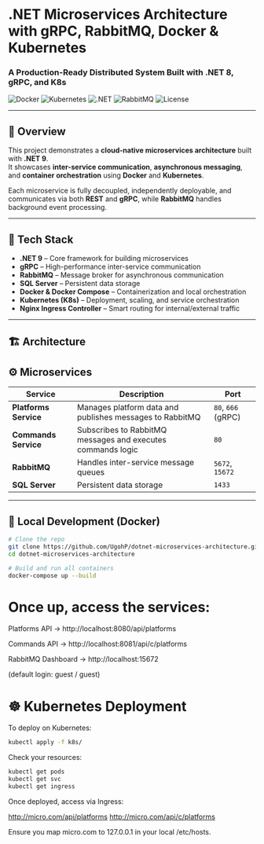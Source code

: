 # .NET Microservices Architecture with gRPC, RabbitMQ, Docker & Kubernetes

### A Production-Ready Distributed System Built with .NET 8, gRPC, and K8s

![Docker](https://img.shields.io/badge/Docker-2496ED?logo=docker&logoColor=white)
![Kubernetes](https://img.shields.io/badge/Kubernetes-326CE5?logo=kubernetes&logoColor=white)
![.NET](https://img.shields.io/badge/.NET-512BD4?logo=dotnet&logoColor=white)
![RabbitMQ](https://img.shields.io/badge/RabbitMQ-FF6600?logo=rabbitmq&logoColor=white)
![License](https://img.shields.io/badge/License-MIT-green.svg)

---

## 🚀 Overview

This project demonstrates a **cloud-native microservices architecture** built with **.NET 9**.  
It showcases **inter-service communication**, **asynchronous messaging**, and **container orchestration** using **Docker** and **Kubernetes**.

Each microservice is fully decoupled, independently deployable, and communicates via both **REST** and **gRPC**, while **RabbitMQ** handles background event processing.

---

## 🧩 Tech Stack

- **.NET 9** – Core framework for building microservices  
- **gRPC** – High-performance inter-service communication  
- **RabbitMQ** – Message broker for asynchronous communication  
- **SQL Server** – Persistent data storage  
- **Docker & Docker Compose** – Containerization and local orchestration  
- **Kubernetes (K8s)** – Deployment, scaling, and service orchestration  
- **Nginx Ingress Controller** – Smart routing for internal/external traffic  

---

## 🏗️ Architecture

## ⚙️ Microservices

| Service | Description | Port |
|----------|--------------|------|
| **Platforms Service** | Manages platform data and publishes messages to RabbitMQ | `80`, `666` (gRPC) |
| **Commands Service** | Subscribes to RabbitMQ messages and executes commands logic | `80` |
| **RabbitMQ** | Handles inter-service message queues | `5672`, `15672` |
| **SQL Server** | Persistent data storage | `1433` |

---

## 🧰 Local Development (Docker)

```bash
# Clone the repo
git clone https://github.com/UgohP/dotnet-microservices-architecture.git
cd dotnet-microservices-architecture

# Build and run all containers
docker-compose up --build
```

# Once up, access the services:

Platforms API → http://localhost:8080/api/platforms

Commands API → http://localhost:8081/api/c/platforms

RabbitMQ Dashboard → http://localhost:15672

(default login: guest / guest)

# ☸️ Kubernetes Deployment

To deploy on Kubernetes:
```bash
kubectl apply -f k8s/
```

Check your resources:
```bash
kubectl get pods
kubectl get svc
kubectl get ingress
```

Once deployed, access via Ingress:

http://micro.com/api/platforms
http://micro.com/api/c/platforms


Ensure you map micro.com to 127.0.0.1 in your local /etc/hosts.
